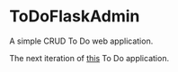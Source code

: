 # ToDoFlaskAdmin
A simple CRUD To Do web application. 

The next iteration of [this](https://github.com/serena-marie/toDo) To Do application. 
